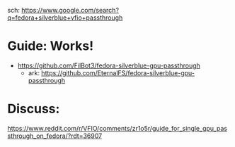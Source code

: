 sch: https://www.google.com/search?q=fedora+silverblue+vfio+passthrough

# Guide: Works!
- https://github.com/FilBot3/fedora-silverblue-gpu-passthrough
  - ark: https://github.com/EternalFS/fedora-silverblue-gpu-passthrough

# Discuss:
https://www.reddit.com/r/VFIO/comments/zr1o5r/guide_for_single_gpu_passthrough_on_fedora/?rdt=36907
